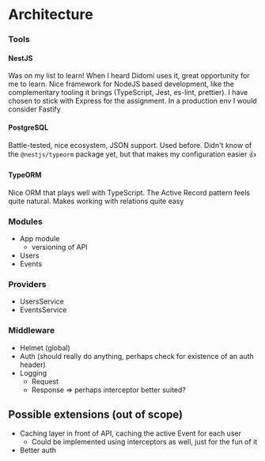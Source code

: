 # Architecture

### Tools

#### NestJS

Was on my list to learn! When I heard Didomi uses it, great opportunity for me to learn.
Nice framework for NodeJS based development, like the complementary tooling it brings (TypeScript, Jest, es-lint, prettier).
I have chosen to stick with Express for the assignment. In a production env I would consider Fastify

#### PostgreSQL

Battle-tested, nice ecosystem, JSON support. Used before. Didn't know of the `@nestjs/typeorm` package yet, but that makes my 
configuration easier 👍 

#### TypeORM

Nice ORM that plays well with TypeScript. The Active Record pattern feels quite natural. Makes working with relations quite easy

### Modules

- App module
    - versioning of API
- Users
- Events

### Providers

- UsersService
- EventsService

### Middleware

- Helmet (global)
- Auth (should really do anything, perhaps check for existence of an auth header)
- Logging
    - Request
    - Response => perhaps interceptor better suited?

## Possible extensions (out of scope)

- Caching layer in front of API, caching the active Event for each user
    - Could be implemented using interceptors as well, just for the fun of it
- Better auth
